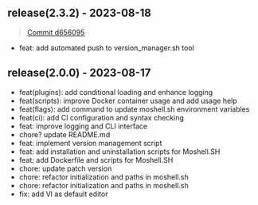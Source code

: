 ## release(2.3.2) - 2023-08-18

> [Commit d656095](https://github.com/andersonbosa/moshell.sh/commit/d656095)

- feat: add automated push to version_manager.sh tool

## release(2.0.0) - 2023-08-17
- feat(plugins): add conditional loading and enhance logging
- feat(scripts): improve Docker container usage and add usage help
- feat(flags): add command to update moshell.sh environment variables
- feat(ci): add CI configuration and syntax checking
- feat: improve logging and CLI interface
- chore? update README.md
- feat: implement version management script
- feat: add installation and uninstallation scripts for Moshell.SH
- feat: add Dockerfile and scripts for Moshell.SH
- chore: update patch version
- chore: refactor initialization and paths in moshell.sh
- chore: refactor initialization and paths in moshell.sh
- fix: add VI as default editor
